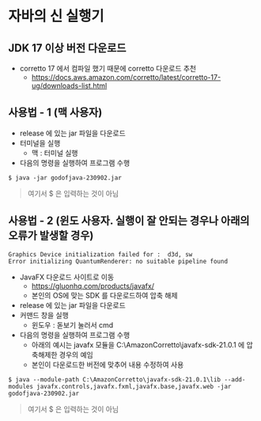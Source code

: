 # 자바의 신 실행기 
## JDK 17 이상 버전 다운로드 
* corretto 17 에서 컴파일 했기 때문에 corretto 다운로드 추천
  * https://docs.aws.amazon.com/corretto/latest/corretto-17-ug/downloads-list.html

## 사용법 - 1 (맥 사용자) 
* release 에 있는 jar 파일을 다운로드
* 터미널을 실행
  * 맥 : 터미널 실행
* 다음의 명령을 실행하여 프로그램 수행

```
$ java -jar godofjava-230902.jar
```
> 여기서 $ 은 입력하는 것이 아님

## 사용법 - 2 (윈도 사용자. 실행이 잘 안되는 경우나 아래의 오류가 발생할 경우)

```
Graphics Device initialization failed for :  d3d, sw
Error initializing QuantumRenderer: no suitable pipeline found
```

* JavaFX 다운로드 사이트로 이동
  * https://gluonhq.com/products/javafx/
  * 본인의 OS에 맞는 SDK 를 다운로드하여 압축 해제 
* release 에 있는 jar 파일을 다운로드
* 커맨드 창을 실행
  * 윈도우 : 돋보기 눌러서 cmd
* 다음의 명령을 실행하여 프로그램 수행
  * 아래의 예시는 javafx 모듈을 C:\AmazonCorretto\javafx-sdk-21.0.1 에 압축해제한 경우의 예임
  * 본인이 다운로드한 버전에 맞추어 내용 수정하여 사용
```
$ java --module-path C:\AmazonCorretto\javafx-sdk-21.0.1\lib --add-modules javafx.controls,javafx.fxml,javafx.base,javafx.web -jar godofjava-230902.jar
```
> 여기서 $ 은 입력하는 것이 아님


